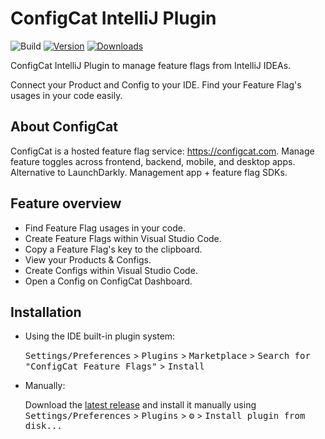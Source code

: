 # ConfigCat IntelliJ Plugin

![Build](https://github.com/configcat/intellij-plugin/workflows/Build/badge.svg)
[![Version](https://img.shields.io/jetbrains/plugin/v/MARKETPLACE_ID.svg)](https://plugins.jetbrains.com/plugin/MARKETPLACE_ID)
[![Downloads](https://img.shields.io/jetbrains/plugin/d/MARKETPLACE_ID.svg)](https://plugins.jetbrains.com/plugin/MARKETPLACE_ID)

<!-- Plugin description -->
ConfigCat IntelliJ Plugin to manage feature flags from IntelliJ IDEAs.

Connect your Product and Config to your IDE. Find your Feature Flag's usages in your code easily.
<!-- Plugin description end -->

## About ConfigCat
ConfigCat is a hosted feature flag service: https://configcat.com. Manage feature toggles across frontend, backend, mobile, and desktop apps. Alternative to LaunchDarkly. Management app + feature flag SDKs.

## Feature overview

- Find Feature Flag usages in your code.
- Create Feature Flags within Visual Studio Code.
- Copy a Feature Flag's key to the clipboard.
- View your Products & Configs.
- Create Configs within Visual Studio Code.
- Open a Config on ConfigCat Dashboard.

## Installation

- Using the IDE built-in plugin system:
  
  <kbd>Settings/Preferences</kbd> > <kbd>Plugins</kbd> > <kbd>Marketplace</kbd> > <kbd>Search for "ConfigCat Feature Flags"</kbd> >
  <kbd>Install</kbd>
  
- Manually:

  Download the [latest release](https://github.com/configcat/intellij-plugin/releases/latest) and install it manually using
  <kbd>Settings/Preferences</kbd> > <kbd>Plugins</kbd> > <kbd>⚙️</kbd> > <kbd>Install plugin from disk...</kbd>


